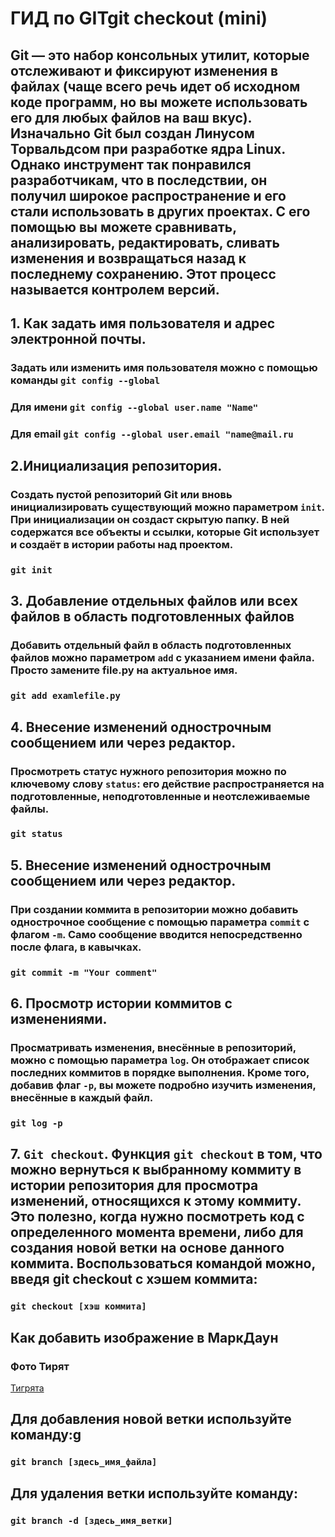 # ГИД по GITgit checkout (mini)

## Git — это набор консольных утилит, которые отслеживают и фиксируют изменения в файлах (чаще всего речь идет об исходном коде программ, но вы можете использовать его для любых файлов на ваш вкус). Изначально Git был создан Линусом Торвальдсом при разработке ядра Linux. Однако инструмент так понравился разработчикам, что в последствии, он получил широкое распространение и его стали использовать в других проектах. С его помощью вы можете сравнивать, анализировать, редактировать, сливать изменения и возвращаться назад к последнему сохранению. Этот процесс называется контролем версий.
## 1. Как задать имя пользователя и адрес электронной почты.

### Задать или изменить имя пользователя можно с помощью команды ```git config --global```
### Для имени **```git config --global user.name "Name"```**

### Для email **```git config --global user.email "name@mail.ru```**


## 2.Инициализация репозитория.
### Создать пустой репозиторий Git или вновь инициализировать существующий можно параметром **```init```**. При инициализации он создаст скрытую папку. В ней содержатся все объекты и ссылки, которые Git использует и создаёт в истории работы над проектом.

### **```git init```**

## 3. Добавление отдельных файлов или всех файлов в область подготовленных файлов
### Добавить отдельный файл в область подготовленных файлов можно параметром **```add```** с указанием имени файла. Просто замените file.py на актуальное имя.
### **```git add examlefile.py ```**
## 4. Внесение изменений однострочным сообщением или через редактор.
### Просмотреть статус нужного репозитория можно по ключевому слову **```status```**: его действие распространяется на подготовленные, неподготовленные и неотслеживаемые файлы.
### **```git status```**

## 5. Внесение изменений однострочным сообщением или через редактор.

### При создании коммита в репозитории можно добавить однострочное сообщение с помощью параметра **```commit```** с флагом **```-m```**. Само сообщение вводится непосредственно после флага, в кавычках.
### **```git commit -m "Your comment"```**
## 6. Просмотр истории коммитов с изменениями.

### Просматривать изменения, внесённые в репозиторий, можно с помощью параметра **```log```**. Он отображает список последних коммитов в порядке выполнения. Кроме того, добавив флаг **```-p```**, вы можете подробно изучить изменения, внесённые в каждый файл.

### **```git log -p```**
## 7. **```Git checkout```**. Функция **```git checkout```** в том, что можно вернуться к выбранному коммиту в истории репозитория для просмотра изменений, относящихся к этому коммиту. Это полезно, когда нужно посмотреть код с определенного момента времени, либо для создания новой ветки на основе данного коммита. Воспользоваться командой можно, введя git checkout с хэшем коммита:


### **```git checkout [хэш коммита]```**

## Как добавить изображение в МаркДаун

### Фото Тирят
[Тигрята](Tigrs.jpeg)
## Для добавления новой ветки используйте команду:g
### **``` git branch [здесь_имя_файла] ```**
## Для удаления ветки используйте команду:
### **``` git branch -d [здесь_имя_ветки] ```**
